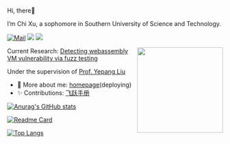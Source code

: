 Hi, there:wave:

I’m Chi Xu, a sophomore in Southern University of Science and Technology.

[![Mail](https://img.shields.io/badge/-leemdragon233@gmail.com-critical?style=flat-square&logo=Gmail&logoColor=white&link=mailto:leemdragon233@gmail.com)](mailto:leemdragon233@gmail.com)
[![](https://img.shields.io/badge/-Java-007396?style=flat-square&logo=java&logoColor=white)](https://www.oracle.com/java/)
[![](https://img.shields.io/badge/-Python-3776AB?style=flat-square&logo=python&logoColor=white)](https://www.python.org/)

<img align='right' src='https://octodex.github.com/images/total-eclipse-of-the-octocat.jpg' width='200"'>

Current Research: [Detecting webassembly VM vulnerability via fuzz testing]()

Under the supervision of [Prof. Yepang Liu](https://yepangliu.github.io/)

- 💬 More about me: [homepage](https://ERICXUCHI.github.io)(deploying)
- ✨ Contributions: [飞跃手册](https://sustech-application.com)

[![Anurag's GitHub stats](https://github-readme-stats.vercel.app/api?username=ERICXUCHI&count_private=true&show_icons=true&theme=dark)](https://github.com/anuraghazra/github-readme-stats)

[![Readme Card](https://github-readme-stats.vercel.app/api/pin/?username=ERICXUCHI&repo=Pac-Man)](https://github.com/anuraghazra/github-readme-stats)

[![Top Langs](https://github-readme-stats.vercel.app/api/top-langs/?username=ERICXUCHI)](https://github.com/anuraghazra/github-readme-stats)


